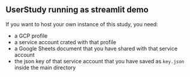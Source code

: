 ## UserStudy running as streamlit demo

If you want to host your own instance of this study, you need:
- a GCP profile
- a service account crated with that profile
- a Google Sheets document that you have shared with that service account
- the json key of that service account that you have saved as `key.json` inside the main directory
